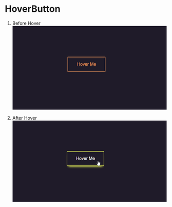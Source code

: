 # HoverButton

1. Before Hover  
![Before Hover](https://github.com/SHAILESH-KOLAP/HoverButton/blob/main/Output/01%20Before%20Hover.png)

2. After Hover  
![After Hover](https://github.com/SHAILESH-KOLAP/HoverButton/blob/main/Output/02%20After%20Hover.png)
